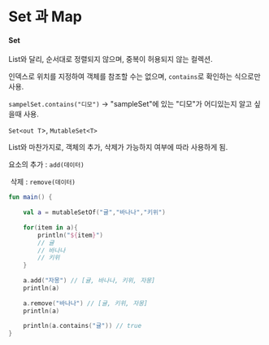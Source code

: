 # Set 과 Map

#### Set

List와 달리, 순서대로 정렬되지 않으며, 중복이 허용되지 않는 컬렉션.

인덱스로 위치를 지정하여 객체를 참조할 수는 없으며, `contains`로 확인하는 식으로만 사용.

`sampelSet.contains("디모")` -> "sampleSet"에 있는 "디모"가 어디있는지 알고 싶을때 사용.



`Set<out T`>, `MutableSet<T>`

List와 마찬가지로, 객체의 추가, 삭제가 가능하지 여부에 따라 사용하게 됨.

요소의 추가 :  `add(데이터)`  

​             삭제 : `remove(데이터)`

```kotlin
fun main() {
    
    val a = mutableSetOf("귤","바나나","키위")
    
    for(item in a){
        println("${item}")
        // 귤
        // 바나나
        // 키위
    }
    
    a.add("자몽") // [귤, 바나나, 키위, 자몽]
    println(a)
    
    a.remove("바나나") // [귤, 키위, 자몽]
    println(a)
    
    println(a.contains("귤")) // true
}
```


